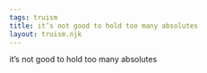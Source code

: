 ```yaml
---
tags: truism
title: it’s not good to hold too many absolutes
layout: truism.njk
---
```


it’s not good to hold too many absolutes